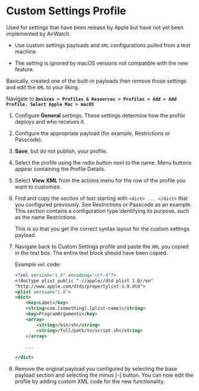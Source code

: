 # Custom Settings Profile

Used for settings that have been release by Apple but have not yet been
implemented by AirWatch.

-   Use custom settings payloads and `XML` configurations pulled from a test
    machine

-   The setting is ignored by macOS versions not compatible with the new
    feature. 

Basically, created one of the built-in payloads then remove those settings
and edit the `XML` to your liking.

Navigate to **`Devices > Profiles & Resources > Profiles > Add > Add Profile.
Select Apple Mac > macOS`**

1.  Configure **General** settings. These settings determine 
    how the profile deploys and who receives it.

2.  Configure the appropriate payload (for example, Restrictions or Passcode).

3.  **Save**, but do not publish, your profile.

4.  Select the profile using the radio button next to the name. Menu buttons
    appear containing the Profile Details.

5.  Select **View XML** from the actions menu for the row of the profile you want to
    customize.

6.  Find and copy the section of text starting with `<dict> ... </dict>` that you
    configured previously. See Restrictions or Passcode as an example. This section
    contains a configuration type identifying its purpose, such as the name Restrictions.

    This is so that you get the correct syntax layout for the custom settings
    payload.

7.  Navigate back to Custom Settings profile and paste the `XML` you copied in the
    text box. The entire text block should have been copied.

    Example `xml` code:   
    ```xml
    <?xml version="1.0" encoding="utf-8"?>  
    <!doctype plist public "-//apple//dtd plist 1.0//en" 
    "http://www.apple.com/dtds/propertylist-1.0.dtd">
    <plist version="1.0">
    <dict>
        <key>Label</key>
        <string>com.[something].[plist-name]</string>
        <key>ProgramArguments</key>
        <array>
            <string>/bin/sh</string>
            <string>/full/path/to/script.sh</string>
        </array>

        ...

    </dict>
    ```

8.  Remove the original payload you configured by selecting the base payload
    section and selecting the minus [-] button. You can now edit the profile by adding 
    custom XML code for the new functionality.

